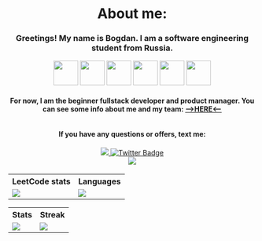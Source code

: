 <h1 align="center">About me:</h1>
<h3 align="center">Greetings! My name is Bogdan. I am a software engineering student from Russia.</h3>
<div align="center">
    <img src="https://logojinni.com/image/logos/c--4.svg" width="50" height="50">
    <img src="https://cdn2.iconfinder.com/data/icons/designer-skills/128/code-programming-javascript-software-develop-command-language-1024.png" width="50" height="50">
    <img src="https://www.freedownloadlogo.com/logos/g/go-7.svg" width="50" height="50">
    <img src="https://i.pinimg.com/originals/99/f8/87/99f887833c475448723d3c9ac16c179b.png" height="50">
    <img src="https://i2.wp.com/download.logo.wine/logo/PostgreSQL/PostgreSQL-Logo.wine.png" height="50">
    <img src="https://pngimg.com/uploads/mysql/mysql_PNG23.png" width="50" height="50">
</div>
<h4 align="center">For now, I am the beginner fullstack developer and product manager. You can see some info about me and my team: <a href="https://defersleep.ru/">-->HERE<--</a> <br><br><br>If you have any questions or offers, text me:</h4>
<div align="center">
  <a href="https://vk.com/llieo">
    <img src="https://img.shields.io/badge/VK-blueviolet?style=for-the-badge&logo=VK&logoColor=white"/>
  </a>
  <a href="https://t.me/defersleep">
    <img src="https://img.shields.io/badge/Telegram-blueviolet?style=for-the-badge&logo=telegram&logoColor=white" alt="Twitter Badge"/>
  </a>
</div>
<div  align="center">
    <img src="https://komarev.com/ghpvc/?username=LLlE0&style=flat-square&color=blueviolet"/>
</div>
<h4></h4>
<h6/>

<table align="center">
    <tr>
    <th>LeetCode stats</th><th>Languages</th>
   </tr>
  <tr>
    <td>
      <img src="https://leetcode-stats-six.vercel.app/api?username=LLIEO&theme=dark" />
    </td>
    <td>
      <img src="https://github-readme-stats.vercel.app/api/top-langs/?username=LLlE0&layout=compact&theme=vision-friendly-dark" />
    </td>
    
  </tr>
</table>
<table align="center">
    <tr>
    <th>Stats</th><th>Streak</th>
   </tr>
  <tr>
    <td>
      <img src="https://github-readme-streak-stats.herokuapp.com/?user=LLlE0&theme=dark"/>
    </td>
    <td>
        <img src="https://github-readme-stats.vercel.app/api?username=LLlE0&show_icons=true&theme=dark"/>
    </td>
  </tr>
</table>
